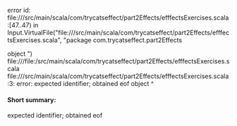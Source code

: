 error id: file://<WORKSPACE>/src/main/scala/com/trycatseffect/part2Effects/efffectsExercises.scala:[47..47) in Input.VirtualFile("file://<WORKSPACE>/src/main/scala/com/trycatseffect/part2Effects/efffectsExercises.scala", "package com.trycatseffect.part2Effects

object ")
file://<WORKSPACE>/file:<WORKSPACE>/src/main/scala/com/trycatseffect/part2Effects/efffectsExercises.scala
file://<WORKSPACE>/src/main/scala/com/trycatseffect/part2Effects/efffectsExercises.scala:3: error: expected identifier; obtained eof
object 
       ^
#### Short summary: 

expected identifier; obtained eof